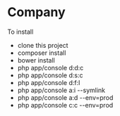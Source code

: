 Company
=======

To install

- clone this project
- composer install
- bower install
- php app/console d:d:c
- php app/console d:s:c
- php app/console d:f:l
- php app/console a:i --symlink
- php app/console a:d --env=prod
- php app/console c:c --env=prod
